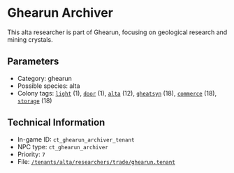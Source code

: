 # Ghearun Archiver

This alta researcher is part of Ghearun, focusing on geological research and mining crystals.

## Parameters

- Category: ghearun
- Possible species: alta
- Colony tags: [`light`](https://ceterai.github.io/MyEnternia/Wiki/Tags/Light) (1), [`door`](https://ceterai.github.io/MyEnternia/Wiki/Tags/Door) (1), [`alta`](https://ceterai.github.io/MyEnternia/Wiki/Tags/Alta) (12), [`gheatsyn`](https://ceterai.github.io/MyEnternia/Wiki/Tags/Gheatsyn) (18), [`commerce`](https://ceterai.github.io/MyEnternia/Wiki/Tags/Commerce) (18), [`storage`](https://ceterai.github.io/MyEnternia/Wiki/Tags/Storage) (18)

## Technical Information

- In-game ID: `ct_ghearun_archiver_tenant`
- NPC type: `ct_ghearun_archiver`
- Priority: `7`
- File: [`/tenants/alta/researchers/trade/ghearun.tenant`](https://github.com/Ceterai/Enternia/blob/main/tenants/alta/researchers/trade/ghearun.tenant)
